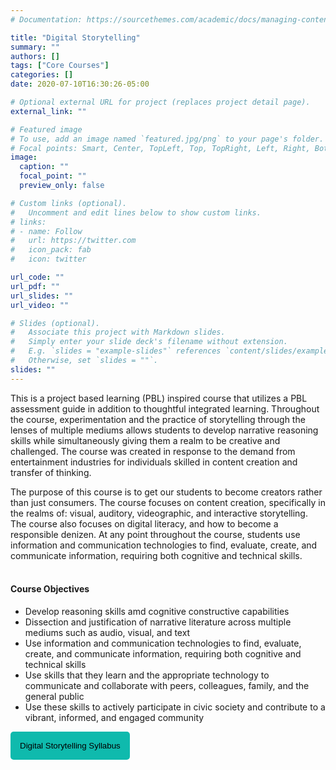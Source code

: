 ```yaml
---
# Documentation: https://sourcethemes.com/academic/docs/managing-content/

title: "Digital Storytelling"
summary: ""
authors: []
tags: ["Core Courses"]
categories: []
date: 2020-07-10T16:30:26-05:00

# Optional external URL for project (replaces project detail page).
external_link: ""

# Featured image
# To use, add an image named `featured.jpg/png` to your page's folder.
# Focal points: Smart, Center, TopLeft, Top, TopRight, Left, Right, BottomLeft, Bottom, BottomRight.
image:
  caption: ""
  focal_point: ""
  preview_only: false

# Custom links (optional).
#   Uncomment and edit lines below to show custom links.
# links:
# - name: Follow
#   url: https://twitter.com
#   icon_pack: fab
#   icon: twitter

url_code: ""
url_pdf: ""
url_slides: ""
url_video: ""

# Slides (optional).
#   Associate this project with Markdown slides.
#   Simply enter your slide deck's filename without extension.
#   E.g. `slides = "example-slides"` references `content/slides/example-slides.md`.
#   Otherwise, set `slides = ""`.
slides: ""
---
```

This is a project based learning (PBL) inspired course that utilizes a PBL assessment guide in addition to thoughtful integrated learning. Throughout the course, experimentation and the practice of storytelling through the lenses of multiple mediums allows students to develop narrative reasoning skills while 
simultaneously giving them a realm to be creative and challenged. The course was created in response to the demand from entertainment industries for individuals skilled in content creation and transfer of thinking. 

The purpose of this course is to get our students to become creators rather than just consumers. The course focuses on content creation, specifically in the realms of: visual, auditory, videographic, and interactive storytelling. The course also focuses on digital literacy, and how to become a responsible denizen. At any point throughout the course, students use information and communication technologies to find, evaluate, create, and communicate information, requiring both cognitive and technical skills. 
<br>
<br>

#### Course Objectives 
- Develop reasoning skills amd cognitive constructive capabilities
- Dissection and justification of narrative literature across multiple mediums such as audio, visual, and text
- Use information and communication technologies to find, evaluate, create, and communicate information, requiring both cognitive and technical skills
- Use skills that they learn and the appropriate technology to communicate and collaborate with peers, colleagues, family, and the general public
- Use these skills to actively participate in civic society and contribute to a vibrant, informed, and engaged community


<a href="../../downloads/DigitalStorytelling.pdf" target="_blank"> <button style= "background-color:#0fbaad; border: none ; border-radius: 5px; padding: 15px"> Digital Storytelling Syllabus </button></a>